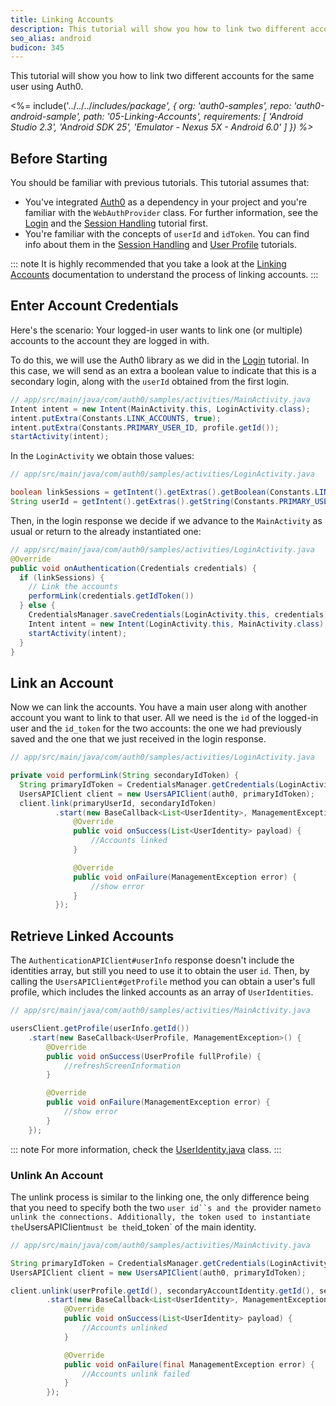 ```yaml
---
title: Linking Accounts
description: This tutorial will show you how to link two different accounts for the same user.
seo_alias: android
budicon: 345
---
```


This tutorial will show you how to link two different accounts for the same user using Auth0.

<%= include('../../../_includes/_package', {
  org: 'auth0-samples',
  repo: 'auth0-android-sample',
  path: '05-Linking-Accounts',
  requirements: [
    'Android Studio 2.3',
    'Android SDK 25',
    'Emulator - Nexus 5X - Android 6.0'
  ]
}) %>__

## Before Starting

You should be familiar with previous tutorials. This tutorial assumes that:

* You've integrated [Auth0](https://github.com/auth0/Auth0.Android) as a dependency in your project and you're familiar with the `WebAuthProvider` class. For further information, see the [Login](/quickstart/native/android/00-login) and the [Session Handling](/quickstart/native/android/03-session-handling) tutorial first.
* You're familiar with the concepts of `userId` and `idToken`. You can find info about them in the [Session Handling](/quickstart/native/android/03-session-handling) and [User Profile](/quickstart/native/android/04-user-profile) tutorials.

::: note
It is highly recommended that you take a look at the [Linking Accounts](/link-accounts) documentation to understand the process of linking accounts.
:::

## Enter Account Credentials

Here's the scenario: Your logged-in user wants to link one (or multiple) accounts to the account they are logged in with.

To do this, we will use the Auth0 library as we did in the [Login](/quickstart/native/android/00-login) tutorial. In this case, we will send as an extra a boolean value to indicate that this is a secondary login, along with the `userId` obtained from the first login.

```java
// app/src/main/java/com/auth0/samples/activities/MainActivity.java
Intent intent = new Intent(MainActivity.this, LoginActivity.class);        
intent.putExtra(Constants.LINK_ACCOUNTS, true);
intent.putExtra(Constants.PRIMARY_USER_ID, profile.getId());
startActivity(intent);
```

In the `LoginActivity` we obtain those values:

```java
// app/src/main/java/com/auth0/samples/activities/LoginActivity.java

boolean linkSessions = getIntent().getExtras().getBoolean(Constants.LINK_ACCOUNTS, false);
String userId = getIntent().getExtras().getString(Constants.PRIMARY_USER_ID);
```

Then, in the login response we decide if we advance to the `MainActivity` as usual or return to the already instantiated one:

```java
// app/src/main/java/com/auth0/samples/activities/LoginActivity.java
@Override
public void onAuthentication(Credentials credentials) {
  if (linkSessions) {
    // Link the accounts
    performLink(credentials.getIdToken())
  } else {
    CredentialsManager.saveCredentials(LoginActivity.this, credentials);
    Intent intent = new Intent(LoginActivity.this, MainActivity.class);
    startActivity(intent);
  }
}
```

## Link an Account

Now we can link the accounts. You have a main user along with another account you want to link to that user. All we need is the `id` of the logged-in user and the `id_token` for the two accounts: the one we had previously saved and the one that we just received in the login response.

```java
// app/src/main/java/com/auth0/samples/activities/LoginActivity.java

private void performLink(String secondaryIdToken) {
  String primaryIdToken = CredentialsManager.getCredentials(LoginActivity.this).getIdToken();
  UsersAPIClient client = new UsersAPIClient(auth0, primaryIdToken);
  client.link(primaryUserId, secondaryIdToken)
          .start(new BaseCallback<List<UserIdentity>, ManagementException>() {
              @Override
              public void onSuccess(List<UserIdentity> payload) {
                  //Accounts linked
              }

              @Override
              public void onFailure(ManagementException error) {
                  //show error
              }
          });
```

## Retrieve Linked Accounts

The `AuthenticationAPIClient#userInfo` response doesn't include the identities array, but still you need to use it to obtain the user `id`. Then, by calling the `UsersAPIClient#getProfile` method you can obtain a user's full profile, which includes the linked accounts as an array of `UserIdentities`.

```java
// app/src/main/java/com/auth0/samples/activities/MainActivity.java

usersClient.getProfile(userInfo.getId())
    .start(new BaseCallback<UserProfile, ManagementException>() {
        @Override
        public void onSuccess(UserProfile fullProfile) {
            //refreshScreenInformation
        }

        @Override
        public void onFailure(ManagementException error) {
            //show error
        }
    });
```

::: note
For more information, check the [UserIdentity.java](https://github.com/auth0/Auth0.Android/blob/master/auth0/src/main/java/com/auth0/android/result/UserIdentity.java) class.
:::

### Unlink An Account

The unlink process is similar to the linking one, the only difference being that you need to specify both the two `user id``s and the `provider name` to unlink the connections. Additionally, the token used to instantiate the `UsersAPIClient` must be the `id_token` of the main identity.

```java
// app/src/main/java/com/auth0/samples/activities/MainActivity.java

String primaryIdToken = CredentialsManager.getCredentials(LoginActivity.this).getIdToken();
UsersAPIClient client = new UsersAPIClient(auth0, primaryIdToken);

client.unlink(userProfile.getId(), secondaryAccountIdentity.getId(), secondaryAccountIdentity.getProvider())
        .start(new BaseCallback<List<UserIdentity>, ManagementException>() {
            @Override
            public void onSuccess(List<UserIdentity> payload) {
                //Accounts unlinked
            }

            @Override
            public void onFailure(final ManagementException error) {
                //Accounts unlink failed
            }
        });
```
